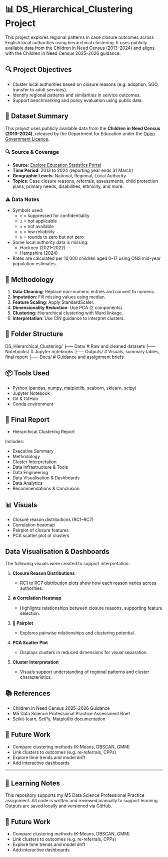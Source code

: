 # 📊 DS_Hierarchical_Clustering Project

This project explores regional patterns in case closure outcomes across English local authorities using hierarchical clustering. It uses publicly available data from the Children in Need Census (2013–2024) and aligns with the Children in Need Census 2025–2026 guidance.


## 🔍 Project Objectives
- Cluster local authorities based on closure reasons (e.g. adoption, SGO, transfer to adult services).
- Identify regional patterns and similarities in service outcomes.
- Support benchmarking and policy evaluation using public data.

## 📁 Dataset Summary

This project uses publicly available data from the **Children in Need Census (2013–2024)**, released by the Department for Education under the [Open Government Licence](http://www.nationalarchives.gov.uk/doc/open-government-licence/version/3/).

### 🔍 Source & Coverage
- **Source**: [Explore Education Statistics Portal](https://explore-education-statistics.service.gov.uk/find-statistics/characteristics-of-children-in-need)
- **Time Period**: 2013 to 2024 (reporting year ends 31 March)
- **Geographic Levels**: National, Regional, Local Authority
- **Topics**: Case closure reasons, referrals, assessments, child protection plans, primary needs, disabilities, ethnicity, and more.

### ⚠️ Data Notes
- Symbols used:
  - `c` = suppressed for confidentiality  
  - `z` = not applicable  
  - `x` = not available  
  - `u` = low reliability  
  - `k` = rounds to zero but not zero  
- Some local authority data is missing:
  - Hackney (2021–2022)
  - Hampshire (2024)
- Rates are calculated per 10,000 children aged 0–17 using ONS mid-year population estimates.


## 🧠 Methodology
1. **Data Cleaning**: Replace non-numeric entries and convert to numeric.
2. **Imputation**: Fill missing values using median.
3. **Feature Scaling**: Apply StandardScaler.
4. **Dimensionality Reduction**: Use PCA (2 components).
5. **Clustering**: Hierarchical clustering with Ward linkage.
6. **Interpretation**: Use CIN guidance to interpret clusters.

## 📁 Folder Structure
DS_Hierarchical_Clustering/ ├── Data/ # Raw and cleaned datasets ├── Notebooks/ # Jupyter notebooks ├── Outputs/ # Visuals, summary tables, final report ├── Docs/ # Guidance and assignment briefs

## 📦 Tools Used
- Python (pandas, numpy, matplotlib, seaborn, sklearn, scipy)
- Jupyter Notebook
- Git & GitHub
- Conda environment


## 📄 Final Report
- Hierarchical Clustering Report

Includes:
- Executive Summary
- Methodology
- Cluster Interpretation
- Data Infrastructure & Tools
- Data Engineering
- Data Visualisation & Dashboards
- Data Analytics
- Recommendations & Conclusion

## 📊 Visuals
- Closure reason distributions (RC1–RC7)
- Correlation heatmap
- Pairplot of closure features
- PCA scatter plot of clusters

## Data Visualisation & Dashboards
The following visuals were created to support interpretation:
1. **Closure Reason Distributions**  
   - RC1 to RC7 distribution plots show how each reason varies across authorities.

2. **🔥 Correlation Heatmap**  
   - Highlights relationships between closure reasons, supporting feature selection.

3. **🧩 Pairplot**  
   - Explores pairwise relationships and clustering potential.


4. **PCA Scatter Plot**  
   - Displays clusters in reduced dimensions for visual separation.


5. **Cluster Interpretation**  
   - Visuals support understanding of regional patterns and cluster characteristics.
     

## 📚 References
- Children in Need Census 2025–2026 Guidance
- M5 Data Science Professional Practice Assessment Brief
- Scikit-learn, SciPy, Matplotlib documentation


## 🔄 Future Work
- Compare clustering methods (K-Means, DBSCAN, GMM)
- Link clusters to outcomes (e.g. re-referrals, CPPs)
- Explore time trends and model drift
- Add interactive dashboards

---

## 🧠 Learning Notes

This repository supports my M5 Data Science Professional Practice assignment. All code is written and reviewed manually to support learning. Outputs are saved locally and versioned via GitHub.

## 🔄 Future Work

- Compare clustering methods (K-Means, DBSCAN, GMM)
- Link clusters to outcomes (e.g. re-referrals, CPPs)
- Explore time trends and model drift
- Add interactive dashboards